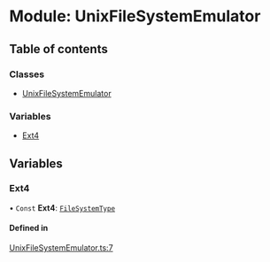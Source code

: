 # Module: UnixFileSystemEmulator

## Table of contents

### Classes

- [UnixFileSystemEmulator](../wiki/UnixFileSystemEmulator.UnixFileSystemEmulator)

### Variables

- [Ext4](../wiki/UnixFileSystemEmulator#ext4)

## Variables

### Ext4

• `Const` **Ext4**: [`FileSystemType`](../wiki/types.FileSystemType.FileSystemType)

#### Defined in

[UnixFileSystemEmulator.ts:7](https://github.com/LucEnden/unix-terminal-emulator/blob/8f4f902/src/UnixFileSystemEmulator.ts#L7)
